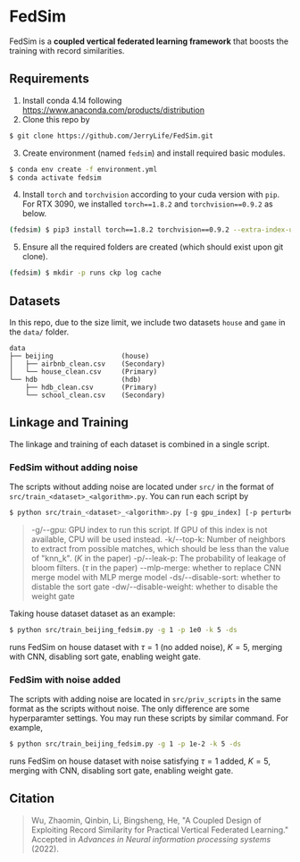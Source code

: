 # FedSim
FedSim is a **coupled vertical federated learning framework** that boosts the training with record similarities.


## Requirements
1. Install conda 4.14 following https://www.anaconda.com/products/distribution
2. Clone this repo by
```bash
$ git clone https://github.com/JerryLife/FedSim.git
```
3. Create environment (named `fedsim`) and install required basic modules.
```bash
$ conda env create -f environment.yml
$ conda activate fedsim
```
4. Install `torch` and `torchvision` according to your cuda version with `pip`. For RTX 3090, we installed `torch==1.8.2` and `torchvision==0.9.2` as below.
```bash
(fedsim) $ pip3 install torch==1.8.2 torchvision==0.9.2 --extra-index-url https://download.pytorch.org/whl/lts/1.8/cu111
``` 
5. Ensure all the required folders are created (which should exist upon git clone).
```bash
(fedsim) $ mkdir -p runs ckp log cache
```
## Datasets
In this repo, due to the size limit, we include two datasets `house` and `game` in the `data/` folder.
```
data
├── beijing 				(house)
│   ├── airbnb_clean.csv	(Secondary)
│   └── house_clean.csv		(Primary)
└── hdb						(hdb)
    ├── hdb_clean.csv		(Primary)
    └── school_clean.csv	(Secondary)
```
## Linkage and Training
The linkage and training of each dataset is combined in a single script.
### FedSim without adding noise
The scripts without adding noise are located under `src/` in the format of `src/train_<dataset>_<algorithm>.py`. You can run each script by

```bash
$ python src/train_<dataset>_<algorithm>.py [-g gpu_index] [-p perturbed_noise_on_similarity] [-k number_of_neighbors] [--mlp-merge] [-ds] [-dw]
```
> -g/--gpu: GPU index to run this script. If GPU of this index is not available, CPU will be used instead.
> -k/--top-k: Number of neighbors to extract from possible matches, which should be less than the value of "knn_k". ($K$ in the paper)
> -p/--leak-p: The probability of leakage of bloom filters. ($\tau$ in the paper)
> --mlp-merge: whether to replace CNN merge model with MLP merge model
> -ds/--disable-sort: whether to distable the sort gate
> -dw/--disable-weight: whether to disable the weight gate

Taking house dataset dataset as an example:
```bash
$ python src/train_beijing_fedsim.py -g 1 -p 1e0 -k 5 -ds
```
runs FedSim on house dataset with $\tau=1$ (no added noise), $K=5$, merging with CNN, disabling sort gate, enabling weight gate.

### FedSim with noise added
The scripts with adding noise are located in `src/priv_scripts` in the same format as the scripts without noise. The only difference are some hyperparamter settings. You may run these scripts by similar command. For example,
```bash
$ python src/train_beijing_fedsim.py -g 1 -p 1e-2 -k 5 -ds
```
runs FedSim on house dataset with noise satisfying $\tau=1$ added, $K=5$, merging with CNN, disabling sort gate, enabling weight gate.

## Citation
> Wu, Zhaomin, Qinbin, Li, Bingsheng, He, "A Coupled Design of Exploiting Record Similarity for Practical Vertical Federated Learning." Accepted in _Advances in Neural information processing systems_ (2022).

